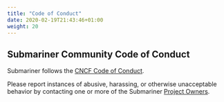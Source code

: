 ```yaml
---
title: "Code of Conduct"
date: 2020-02-19T21:43:46+01:00
weight: 20
---
```


## Submariner Community Code of Conduct

Submariner follows the [CNCF Code of Conduct][cncf coc].

Please report instances of abusive, harassing, or otherwise unacceptable behavior by contacting one or more of the Submariner [Project
Owners][owners].

[cncf coc]: https://github.com/cncf/foundation/blob/bec34a2614c980f8cfe38b18105e0baa820936cc/code-of-conduct.md
[owners]: https://github.com/orgs/submariner-io/teams/submariner-owners/members
